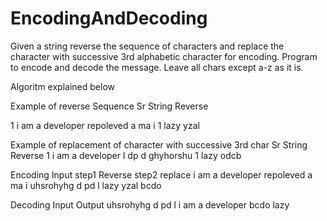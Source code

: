 # EncodingAndDecoding
Given a string reverse the sequence of characters and replace the character with successive 3rd alphabetic character for encoding.
Program to encode and decode the message. 
Leave all chars except a-z as it is.

Algoritm explained below

Example of reverse Sequence
Sr	  String	            Reverse

1	    i am a developer	  repoleved a ma i
1	    lazy	yzal

Example of replacement of character with successive 3rd char
Sr	  String	            Reverse
1	    i am a developer	  l dp d ghyhorshu
1	    lazy	odcb

Encoding
Input	              step1 Reverse	              step2 replace
i am a developer	  repoleved a ma i	          uhsrohyhg d pd l
lazy	              yzal	                       bcdo

Decoding
Input	              Output
uhsrohyhg d pd l	  i am a developer
bcdo	              lazy
